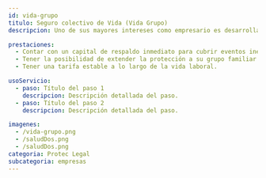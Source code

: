 ```yaml
---
id: vida-grupo
titulo: Seguro colectivo de Vida (Vida Grupo)
descripcion: Uno de sus mayores intereses como empresario es desarrollar acciones que le permitan elevar y mantener la calidad de vida de su recurso humano y su grupo familiar. Con el Seguro Colectivo de Vida, se respirará en su empresa un aire social y familiarmente responsable, asimismo, se verá un mejoramiento en el desempeño de sus empleados y en los resultados obtenidos. Este seguro tiene como beneficio para los asegurados un menor costo de la póliza por tratarse de una colectiva y la posibilidad de extenderlo a su grupo familiar, lo que genera en ellos un mayor sentido de pertenencia por la empresa. Tenga en cuenta además, que el respaldo económico que recibirá el empleado y su grupo familiar, minimiza la necesidad de acudir a temas legales con la empresa.  Gracias a que el Seguro de Vida, se convierte en un capital de respaldo inmediato para cubrir eventos inesperados, se disminuyen solicitudes de préstamos y niveles de endeudamiento por parte de sus empleados, contribuyendo a mantener los niveles de productividad y sostenimiento de la empresa. ​​​​​

prestaciones: 
  - Contar con un capital de respaldo inmediato para cubrir eventos inesperados
  - Tener la posibilidad de extender la protección a su grupo familiar.
  - Tener una tarifa estable a lo largo de la vida laboral.

usoServicio:
  - paso: Título del paso 1
    descripcion: Descripción detallada del paso.
  - paso: Título del paso 2
    descripcion: Descripción detallada del paso.

imagenes:
  - /vida-grupo.png
  - /saludDos.png
  - /saludDos.png
categoria: Protec Legal
subcategoria: empresas
---
```

